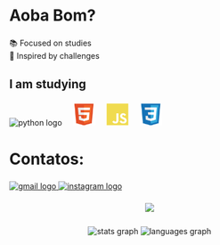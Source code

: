 <h1 align="left">Aoba Bom?</h1>
 
 ###
 
 <p align="left">📚 Focused on studies<br>🎯 Inspired by challenges</p>
 
 ###
 
 <h2 align="left">I am studying</h2>
 
 ###
 
 <div align="left">
   <img src="https://cdn.jsdelivr.net/gh/devicons/devicon/icons/python/python-original.svg" height="40" alt="python logo"  />
   <img width="12" />
   <img src="https://raw.githubusercontent.com/devicons/devicon/master/icons/html5/html5-original.svg" height="40" alt="HTML"  />
   <img width="12" />
   <img src="https://raw.githubusercontent.com/devicons/devicon/master/icons/javascript/javascript-plain.svg" height="40" alt="JS"  />
   <img width="12" />
   <img src="https://raw.githubusercontent.com/devicons/devicon/master/icons/css3/css3-original.svg" height="40" alt="CSS"  />
 </div>
 
 ###
 
 <h1 align="left">Contatos:</h1>
 
 ###
 
 <div align="left">
   <a href="http://127.0.0.1:3000/Gmail.html" target="_blank">
     <img src="https://raw.githubusercontent.com/maurodesouza/profile-readme-generator/master/src/assets/icons/social/gmail/default.svg" width="60" height="40" alt="gmail logo"  />
   </a>
   <a href="https://www.instagram.com/pedrinho_bg05/" target="_blank">
     <img src="https://raw.githubusercontent.com/maurodesouza/profile-readme-generator/master/src/assets/icons/social/instagram/default.svg" width="60" height="40" alt="instagram logo"  />
   </a>
 </div>
 
 ###
 
 <div align="center">
   <img height="350" src="https://cdn.discordapp.com/attachments/995796441052225580/1228540503520182362/MelRibeiro_-_Overview.gif?ex=662c6a81&is=6619f581&hm=888b82b83350a9ea9b0d76bdb57af8b3aec873d0aa6a12fb56f7ff9a2f53134e&"  />
 </div>
 
 ###
 
 <div align="center">
   <img src="https://github-readme-stats.vercel.app/api?username=PedrinhoBG&hide_title=false&hide_rank=false&show_icons=true&include_all_commits=true&count_private=true&disable_animations=false&theme=dracula&locale=en&hide_border=false&order=1" height="150" alt="stats graph"  />
   <img src="https://github-readme-stats.vercel.app/api/top-langs?username=PedrinhoBG&locale=en&hide_title=false&layout=compact&card_width=320&langs_count=5&theme=dracula&hide_border=false&order=2" height="150" alt="languages graph"  />
 </div>
 
 ###
